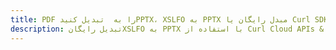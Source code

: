 ---title: PDF را به  تبدیل کنیدPPTX، XSLFO به PPTX مبدل رایگان یا Curl SDKdescription: تبدیل رایگانXSLFO به PPTX با استفاده از Curl Cloud APIs & SDK همچنین اسناد PDF را در Cloud ایجاد، ویرایش و رندر کنید.---